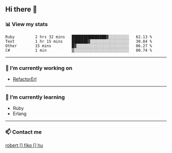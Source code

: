 ## Hi there 👋

### 📊 View my stats

<!--START_SECTION:waka-->
```text
Ruby         2 hrs 32 mins   ███████████████▓░░░░░░░░░   62.13 % 
Text         1 hr 15 mins    ███████▓░░░░░░░░░░░░░░░░░   30.84 % 
Other        15 mins         █▓░░░░░░░░░░░░░░░░░░░░░░░   06.27 % 
C#           1 min           ▒░░░░░░░░░░░░░░░░░░░░░░░░   00.74 % 
```
<!--END_SECTION:waka-->


---

### 🔭 I’m currently working on
- [RefactorErl](https://plc.inf.elte.hu/erlang/)

---

### 🌱 I’m currently learning
- Ruby
- Erlang

---

### 📫 Contact me
[robert [] fiko [] hu](mailto:robert@fiko.hu)



<!--
**robertfiko/robertfiko** is a ✨ _special_ ✨ repository because its `README.md` (this file) appears on your GitHub profile.

Here are some ideas to get you started:

- 🔭 I’m currently working on ...
- 🌱 I’m currently learning ...
- 👯 I’m looking to collaborate on ...
- 🤔 I’m looking for help with ...
- 💬 Ask me about ...
- 📫 How to reach me: ...
- 😄 Pronouns: ...
- ⚡ Fun fact: ...
-->
